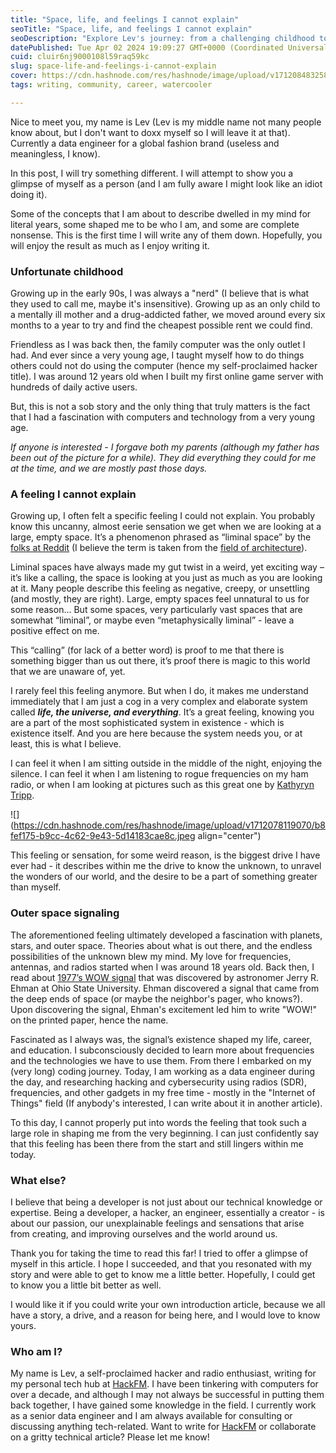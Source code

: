 ```yaml
---
title: "Space, life, and feelings I cannot explain"
seoTitle: "Space, life, and feelings I cannot explain"
seoDescription: "Explore Lev's journey: from a challenging childhood to a data engineer with a deep connection to liminal spaces and the mysteries of the universe"
datePublished: Tue Apr 02 2024 19:09:27 GMT+0000 (Coordinated Universal Time)
cuid: cluir6nj9000108l59raq59kc
slug: space-life-and-feelings-i-cannot-explain
cover: https://cdn.hashnode.com/res/hashnode/image/upload/v1712084832587/2769b804-2abc-42e4-a510-94525f771a9e.jpeg
tags: writing, community, career, watercooler

---
```


Nice to meet you, my name is Lev (Lev is my middle name not many people know about, but I don't want to doxx myself so I will leave it at that). Currently a data engineer for a global fashion brand (useless and meaningless, I know).

In this post, I will try something different. I will attempt to show you a glimpse of myself as a person (and I am fully aware I might look like an idiot doing it).

Some of the concepts that I am about to describe dwelled in my mind for literal years, some shaped me to be who I am, and some are complete nonsense. This is the first time I will write any of them down. Hopefully, you will enjoy the result as much as I enjoy writing it.

### Unfortunate childhood

Growing up in the early 90s, I was always a "nerd" (I believe that is what they used to call me, maybe it's insensitive). Growing up as an only child to a mentally ill mother and a drug-addicted father, we moved around every six months to a year to try and find the cheapest possible rent we could find.

Friendless as I was back then, the family computer was the only outlet I had. And ever since a very young age, I taught myself how to do things others could not do using the computer (hence my self-proclaimed hacker title). I was around 12 years old when I built my first online game server with hundreds of daily active users.

But, this is not a sob story and the only thing that truly matters is the fact that I had a fascination with computers and technology from a very young age.

*If anyone is interested - I forgave both my parents (although my father has been out of the picture for a while). They did everything they could for me at the time, and we are mostly past those days.*

### A feeling I cannot explain

Growing up, I often felt a specific feeling I could not explain. You probably know this uncanny, almost eerie sensation we get when we are looking at a large, empty space. It’s a phenomenon phrased as “liminal space” by the [folks at Reddit](https://www.reddit.com/r/LiminalSpace/) (I believe the term is taken from the [field of architecture](https://en.wikipedia.org/wiki/Liminal_space_(aesthetic))).

Liminal spaces have always made my gut twist in a weird, yet exciting way – it’s like a calling, the space is looking at you just as much as you are looking at it. Many people describe this feeling as negative, creepy, or unsettling (and mostly, they are right). Large, empty spaces feel unnatural to us for some reason... But some spaces, very particularly vast spaces that are somewhat “liminal”, or maybe even “metaphysically liminal” - leave a positive effect on me.

This “calling” (for lack of a better word) is proof to me that there is something bigger than us out there, it’s proof there is magic to this world that we are unaware of, yet.

I rarely feel this feeling anymore. But when I do, it makes me understand immediately that I am just a cog in a very complex and elaborate system called ***life, the universe, and everything***. It’s a great feeling, knowing you are a part of the most sophisticated system in existence - which is existence itself. And you are here because the system needs you, or at least, this is what I believe.

I can feel it when I am sitting outside in the middle of the night, enjoying the silence. I can feel it when I am listening to rogue frequencies on my ham radio, or when I am looking at pictures such as this great one by [Kathyryn Tripp](https://unsplash.com/@kathyryn_tripp).

![](https://cdn.hashnode.com/res/hashnode/image/upload/v1712078119070/b8fef175-b9cc-4c62-9e43-5d14183cae8c.jpeg align="center")

This feeling or sensation, for some weird reason, is the biggest drive I have ever had - it describes within me the drive to know the unknown, to unravel the wonders of our world, and the desire to be a part of something greater than myself.

### Outer space signaling

The aforementioned feeling ultimately developed a fascination with planets, stars, and outer space. Theories about what is out there, and the endless possibilities of the unknown blew my mind. My love for frequencies, antennas, and radios started when I was around 18 years old. Back then, I read about [1977’s WOW signal](https://en.wikipedia.org/wiki/Wow!_signal) that was discovered by astronomer Jerry R. Ehman at Ohio State University. Ehman discovered a signal that came from the deep ends of space (or maybe the neighbor's pager, who knows?). Upon discovering the signal, Ehman's excitement led him to write "WOW!" on the printed paper, hence the name.

Fascinated as I always was, the signal’s existence shaped my life, career, and education. I subconsciously decided to learn more about frequencies and the technologies we have to use them. From there I embarked on my (very long) coding journey. Today, I am working as a data engineer during the day, and researching hacking and cybersecurity using radios (SDR), frequencies, and other gadgets in my free time - mostly in the "Internet of Things" field (If anybody's interested, I can write about it in another article).

To this day, I cannot properly put into words the feeling that took such a large role in shaping me from the very beginning. I can just confidently say that this feeling has been there from the start and still lingers within me today.

### What else?

I believe that being a developer is not just about our technical knowledge or expertise. Being a developer, a hacker, an engineer, essentially a creator - is about our passion, our unexplainable feelings and sensations that arise from creating, and improving ourselves and the world around us.

Thank you for taking the time to read this far! I tried to offer a glimpse of myself in this article. I hope I succeeded, and that you resonated with my story and were able to get to know me a little better. Hopefully, I could get to know you a little bit better as well.

I would like it if you could write your own introduction article, because we all have a story, a drive, and a reason for being here, and I would love to know yours.

### Who am I?

My name is Lev, a self-proclaimed hacker and radio enthusiast, writing for my personal tech hub at [HackFM](https://hackfm.com/). I have been tinkering with computers for over a decade, and although I may not always be successful in putting them back together, I have gained some knowledge in the field. I currently work as a senior data engineer and I am always available for consulting or discussing anything tech-related. Want to write for [HackFM](https://hackfm.com/) or collaborate on a gritty technical article? Please let me know!